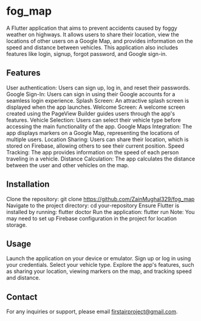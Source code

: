 # fog_map
A Flutter application that aims to prevent accidents caused by foggy weather on highways. It allows users to share their location, view the locations of other users on a Google Map, and provides information on the speed and distance between vehicles. This application also includes features like login, signup, forgot password, and Google sign-in.

## Features

User authentication: Users can sign up, log in, and reset their passwords.
Google Sign-In: Users can sign in using their Google accounts for a seamless login experience.
Splash Screen: An attractive splash screen is displayed when the app launches.
Welcome Screen: A welcome screen created using the PageView Builder guides users through the app's features.
Vehicle Selection: Users can select their vehicle type before accessing the main functionality of the app.
Google Maps Integration: The app displays markers on a Google Map, representing the locations of multiple users.
Location Sharing: Users can share their location, which is stored on Firebase, allowing others to see their current position.
Speed Tracking: The app provides information on the speed of each person traveling in a vehicle.
Distance Calculation: The app calculates the distance between the user and other vehicles on the map.


## Installation

Clone the repository: git clone https://github.com/ZainMughal329/fog_map
Navigate to the project directory: cd your-repository
Ensure Flutter is installed by running: flutter doctor
Run the application: flutter run
Note: You may need to set up Firebase configuration in the project for location storage.

## Usage

Launch the application on your device or emulator.
Sign up or log in using your credentials.
Select your vehicle type.
Explore the app's features, such as sharing your location, viewing markers on the map, and tracking speed and distance.

## Contact

For any inquiries or support, please email firstairproject@gmail.com.
